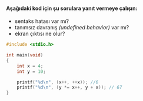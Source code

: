#### Aşağıdaki kod için şu sorulara yanıt vermeye çalışın:

* sentaks hatası var mı?
* tanımsız davranış *(undefined behavior)* var mı?
* ekran çıktısı ne olur?

```C
#include <stdio.h>

int main(void)
{
	int x = 4;
	int y = 10;

	printf("%d\n", (x++, ++x)); //6
	printf("%d\n", (y *= x++, y + x)); // 67
}
```
